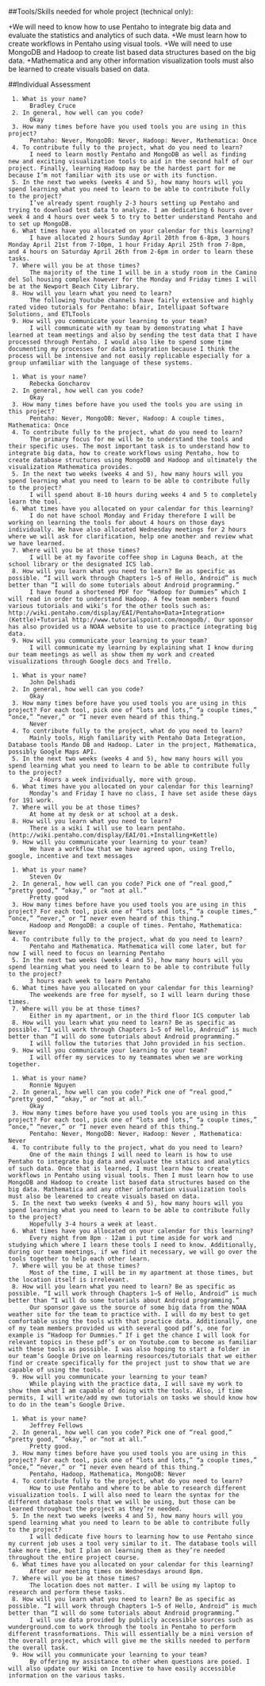 ##Tools/Skills needed for whole project (technical only):

+We will need to know how to use Pentaho to integrate big data and evaluate the statistics and analytics of such data. 
+We must learn how to create workflows in Pentaho using visual tools. 
+We will need to use MongoDB and Hadoop to create list based data structures based on the big data. 
+Mathematica and any other information visualization tools must also be learned to create visuals based on data.

##Individual Assessment

     1. What is your name? 
          Bradley Cruce
     2. In general, how well can you code? 
          Okay
     3. How many times before have you used tools you are using in this project? 
          Pentaho: Never, MongoDB: Never, Hadoop: Never, Mathematica: Once
     4. To contribute fully to the project, what do you need to learn?
          I need to learn mostly Pentaho and MongoDB as well as finding new and exciting visualization tools to aid in the second half of our project. Finally, learning Hadoop may be the hardest part for me because I’m not familiar with its use or with its function. 
     5. In the next two weeks (weeks 4 and 5), how many hours will you spend learning what you need to learn to be able to contribute fully to the project?
          I’ve already spent roughly 2-3 hours setting up Pentaho and trying to download test data to analyze. I am dedicating 6 hours over week 4 and 4 hours over week 5 to try to better understand Pentaho and to set up MongoDB.
     6. What times have you allocated on your calendar for this learning?
          I have allocated 2 hours Sunday April 20th from 6-8pm, 3 hours Monday April 21st from 7-10pm, 1 hour Friday April 25th from 7-8pm, and 4 hours on Saturday April 26th from 2-6pm in order to learn these tasks. 
     7. Where will you be at those times?
          The majority of the time I will be in a study room in the Camino del Sol housing complex however for the Monday and Friday times I will be at the Newport Beach City Library. 
     8. How will you learn what you need to learn? 
          The following Youtube channels have fairly extensive and highly rated video tutorials for Pentaho: bfair, Intellipaat Software Solutions, and ETLTools
     9. How will you communicate your learning to your team?
          I will communicate with my team by demonstrating what I have learned at team meetings and also by sending the test data that I have processed through Pentaho. I would also like to spend some time documenting my processes for data integration because I think the process will be intensive and not easily replicable especially for a group unfamiliar with the language of these systems. 

     1. What is your name? 
          Rebecka Goncharov
     2. In general, how well can you code? 
          Okay
     3. How many times before have you used the tools you are using in this project? 
          Pentaho: Never, MongoDB: Never, Hadoop: A couple times, Mathematica: Once
     4. To contribute fully to the project, what do you need to learn?
          The primary focus for me will be to understand the tools and their specific uses. The most important task is to understand how to integrate big data, how to create workflows using Pentaho, how to create database structures using MongoDB and Hadoop and ultimately the visualization Mathematica provides. 
     5. In the next two weeks (weeks 4 and 5), how many hours will you spend learning what you need to learn to be able to contribute fully to the project?
          I will spend about 8-10 hours during weeks 4 and 5 to completely learn the tool.
     6. What times have you allocated on your calendar for this learning?
          I do not have school Monday and Friday therefore I will be working on learning the tools for about 4 hours on those days individually. We have also allocated Wednesday meetings for 2 hours where we will ask for clarification, help one another and review what we have learned.
     7. Where will you be at those times?
          I will be at my favorite coffee shop in Laguna Beach, at the school library or the designated ICS lab.
     8. How will you learn what you need to learn? Be as specific as possible. “I will work through Chapters 1–5 of Hello, Android” is much better than “I will do some tutorials about Android programming.”
          I have found a shortened PDF for “Hadoop for Dummies” which I will read in order to understand Hadoop. A few team members found various tutorials and wiki’s for the other tools such as: http://wiki.pentaho.com/display/EAI/Pentaho+Data+Integration+(Kettle)+Tutorial http://www.tutorialspoint.com/mongodb/. Our sponsor has also provided us a NOAA website to use to practice integrating big data. 
     9. How will you communicate your learning to your team?
          I will communicate my learning by explaining what I know during our team meetings as well as show them my work and created visualizations through Google docs and Trello. 

     1. What is your name?
          John Delshadi
     2. In general, how well can you code?
          Okay
     3. How many times before have you used tools you are using in this project? For each tool, pick one of “lots and lots,” “a couple times,” “once,” “never,” or “I never even heard of this thing.”
          Never
     4. To contribute fully to the project, what do you need to learn?
          Mainly tools, High familiarity with Pentaho Data Integration, Database tools Mando DB and Hadoop. Later in the project, Mathematica, possibly Google Maps API. 
     5. In the next two weeks (weeks 4 and 5), how many hours will you spend learning what you need to learn to be able to contribute fully to the project?
          2-4 Hours a week individually, more with group. 
     6. What times have you allocated on your calendar for this learning?
          Monday’s and Friday I have no class, I have set aside these days for 191 work.
     7. Where will you be at those times?
          At home at my desk or at school at a desk. 
     8. How will you learn what you need to learn? 
          There is a wiki I will use to learn pentaho. (http://wiki.pentaho.com/display/EAI/01.+Installing+Kettle)
     9. How will you communicate your learning to your team?
          We have a workflow that we have agreed upon, using Trello, google, incentive and text messages

     1. What is your name? 
          Steven Ov
     2. In general, how well can you code? Pick one of “real good,” “pretty good,” “okay,” or “not at all.”
          Pretty good
     3. How many times before have you used tools you are using in this project? For each tool, pick one of “lots and lots,” “a couple times,” “once,” “never,” or “I never even heard of this thing.”
          Hadoop and MongoDB: a couple of times. Pentaho, Mathematica: Never
     4. To contribute fully to the project, what do you need to learn?
          Pentaho and Mathematica. Mathematica will come later, but for now I will need to focus on learning Pentaho
     5. In the next two weeks (weeks 4 and 5), how many hours will you spend learning what you need to learn to be able to contribute fully to the project?
          3 hours each week to learn Pentaho
     6. What times have you allocated on your calendar for this learning?
          The weekends are free for myself, so I will learn during those times.
     7. Where will you be at those times?
          Either in my apartment, or in the third floor ICS computer lab
     8. How will you learn what you need to learn? Be as specific as possible. “I will work through Chapters 1–5 of Hello, Android” is much better than “I will do some tutorials about Android programming.”
          I will follow the tutories that John provided in his section.
     9. How will you communicate your learning to your team?
          I will offer my services to my teammates when we are working together.

     1. What is your name? 
          Ronnie Nguyen
     2. In general, how well can you code? Pick one of “real good,” “pretty good,” “okay,” or “not at all.”
          Okay
     3. How many times before have you used tools you are using in this project? For each tool, pick one of “lots and lots,” “a couple times,” “once,” “never,” or “I never even heard of this thing.”
          Pentaho: Never, MongoDB: Never, Hadoop: Never , Mathematica: Never
     4. To contribute fully to the project, what do you need to learn?
          One of the main things I will need to learn is how to use Pentaho to integrate big data and evaluate the statics and analytics of such data. Once that is learned, I must learn how to create workflows in Pentaho using visual tools. Then I must learn how to use MongoDB and Hadoop to create list based data structures based on the big data. Mathematica and any other information visualization tools must also be learened to create visuals based on data. 
     5. In the next two weeks (weeks 4 and 5), how many hours will you spend learning what you need to learn to be able to contribute fully to the project?
          Hopefully 3-4 hours a week at least.
     6. What times have you allocated on your calendar for this learning?
          Every night from 8pm - 12am i put time aside for work and studying which where I learn these tools I need to know. Additionally, during our team meetings, if we find it necessary, we will go over the tools together to help each other learn. 
     7. Where will you be at those times?
          Most of the time, I will be in my apartment at those times, but the location itself is irrelevant.
     8. How will you learn what you need to learn? Be as specific as possible. “I will work through Chapters 1–5 of Hello, Android” is much better than “I will do some tutorials about Android programming.”
          Our sponsor gave us the source of some big data from the NOAA weather site for the team to practice with. I will do my best to get comfortable using the tools with that practice data. Additionally, one of my team members provided us with several good pdf’s, one for example is “Hadoop for Dummies.” If i get the chance I will look for relevant topics in these pdf’s or on Youtube.com to become as familiar with these tools as possible. I was also hoping to start a folder in our team’s Google Drive on learning resources/tutorials that we either find or create specifically for the project just to show that we are capable of using the tools. 
     9. How will you communicate your learning to your team?
          While playing with the practice data, I will save my work to show them what I am capable of doing with the tools. Also, if time permits, I will write/add my own tutorials on tasks we should know how to do in the team’s Google Drive.

     1. What is your name?
          Jeffrey Fellows
     2. In general, how well can you code? Pick one of “real good,” “pretty good,” “okay,” or “not at all.” 
          Pretty good.
     3. How many times before have you used tools you are using in this project? For each tool, pick one of “lots and lots,” “a couple times,” “once,” “never,” or “I never even heard of this thing.”
          Pentaho, Hadoop, Mathematica, MongoDB: Never
     4. To contribute fully to the project, what do you need to learn?
          How to use Pentaho and where to be able to research different visualization tools. I will also need to learn the syntax for the different database tools that we will be using, but those can be learned throughout the project as they’re needed. 
     5. In the next two weeks (weeks 4 and 5), how many hours will you spend learning what you need to learn to be able to contribute fully to the project?
          I will dedicate five hours to learning how to use Pentaho since my current job uses a tool very similar to it. The database tools will take more time, but I plan on learning them as they’re needed throughout the entire project course.
     6. What times have you allocated on your calendar for this learning?
          After our meeting times on Wednesdays around 8pm.
     7. Where will you be at those times?
          The location does not matter. I will be using my laptop to research and perform these tasks.
     8. How will you learn what you need to learn? Be as specific as possible. “I will work through Chapters 1–5 of Hello, Android” is much better than “I will do some tutorials about Android programming.”
          I will use data provided by publicly accessible sources such as wunderground.com to work through the tools in Pentaho to perform different trasnformations. This will essentially be a mini version of the overall project, which will give me the skills needed to perform the overall task.
     9. How will you communicate your learning to your team?
          By offering my assistance to other when questions are posed. I will also update our Wiki on Incentive to have easily accessible information on the various tasks.

